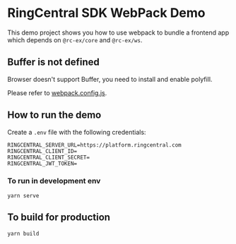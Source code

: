 # RingCentral SDK WebPack Demo

This demo project shows you how to use webpack to bundle a frontend app which depends on `@rc-ex/core` and `@rc-ex/ws`.

## Buffer is not defined

Browser doesn't support Buffer, you need to install and enable polyfill.

Please refer to [webpack.config.js](./webpack.config.js).

## How to run the demo

Create a `.env` file with the following credentials:

```
RINGCENTRAL_SERVER_URL=https://platform.ringcentral.com
RINGCENTRAL_CLIENT_ID=
RINGCENTRAL_CLIENT_SECRET=
RINGCENTRAL_JWT_TOKEN=
```

### To run in development env

```
yarn serve
```

## To build for production

```
yarn build
```
